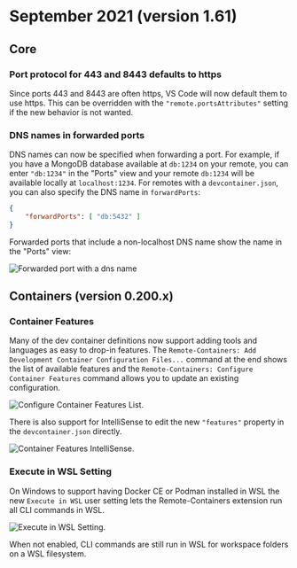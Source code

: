 # September 2021 (version 1.61)

## Core

### Port protocol for 443 and 8443 defaults to https

Since ports 443 and 8443 are often https, VS Code will now default them to use https. This can be overridden with the `"remote.portsAttributes"` setting if the new behavior is not wanted.

### DNS names in forwarded ports

DNS names can now be specified when forwarding a port. For example, if you have a MongoDB database available at `db:1234` on your remote, you can enter `"db:1234"` in the "Ports" view and your remote `db:1234` will be available locally at `localhost:1234`. For remotes with a `devcontainer.json`, you can also specify the DNS name in `forwardPorts`:

```json
{
    "forwardPorts": [ "db:5432" ]
}
```

Forwarded ports that include a non-localhost DNS name show the name in the "Ports" view:

![Forwarded port with a dns name](./images/1_61/forwarded_port_dns.png)

## Containers (version 0.200.x)

### Container Features

Many of the dev container definitions now support adding tools and languages as easy to drop-in features. The `Remote-Containers: Add Development Container Configuration Files...` command at the end shows the list of available features and the `Remote-Containers: Configure Container Features` command allows you to update an existing configuration.

![Configure Container Features List.](images/1_61/configure_container_features.png)

There is also support for IntelliSense to edit the new `"features"` property in the `devcontainer.json` directly.

![Container Features IntelliSense.](images/1_61/container_features_intellisense.png)

### Execute in WSL Setting

On Windows to support having Docker CE or Podman installed in WSL the new `Execute in WSL` user setting lets the Remote-Containers extension run all CLI commands in WSL.

![Execute in WSL Setting.](images/1_61/execute_in_wsl.png)

When not enabled, CLI commands are still run in WSL for workspace folders on a WSL filesystem.
